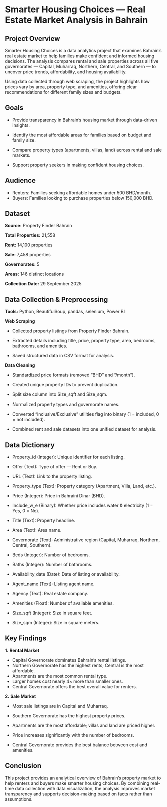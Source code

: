 # **Smarter Housing Choices — Real Estate Market Analysis in Bahrain**

## **Project Overview**

Smarter Housing Choices is a data analytics project that examines Bahrain’s real estate market to help families make confident and informed housing decisions.
The analysis compares rental and sale properties across all five governorates — Capital, Muharraq, Northern, Central, and Southern — to uncover price trends, affordability, and housing availability.

Using data collected through web scraping, the project highlights how prices vary by area, property type, and amenities, offering clear recommendations for different family sizes and budgets.

## **Goals**

- Provide transparency in Bahrain’s housing market through data-driven insights.

- Identify the most affordable areas for families based on budget and family size.

- Compare property types (apartments, villas, land) across rental and sale markets.

- Support property seekers in making confident housing choices.

## **Audience**
- Renters: Families seeking affordable homes under 500 BHD/month.
- Buyers: Families looking to purchase properties below 150,000 BHD.

## **Dataset**

**Source:** Property Finder Bahrain

**Total Properties:** 21,558

**Rent:** 14,100 properties

**Sale:** 7,458 properties

**Governorates:** 5

**Areas:** 146 distinct locations

**Collection Date:** 29 September 2025

## **Data Collection & Preprocessing**
**Tools:**    Python, BeautifulSoup, pandas, selenium, Power BI

**Web Scraping**

- Collected property listings from Property Finder Bahrain.

- Extracted details including title, price, property type, area, bedrooms, bathrooms, and amenities.

- Saved structured data in CSV format for analysis.

**Data Cleaning**

- Standardized price formats (removed “BHD” and “/month”).

- Created unique property IDs to prevent duplication.

- Split size column into Size_sqft and Size_sqm.

- Normalized property types and governorate names.

- Converted “Inclusive/Exclusive” utilities flag into binary (1 = included, 0 = not included).

- Combined rent and sale datasets into one unified dataset for analysis.

## **Data Dictionary**

- Property_id (Integer): Unique identifier for each listing.

- Offer (Text): Type of offer — Rent or Buy.

- URL (Text): Link to the property listing.

- Property_type (Text): Property category (Apartment, Villa, Land, etc.).

- Price (Integer): Price in Bahraini Dinar (BHD).

- Include_w_e (Binary): Whether price includes water & electricity (1 = Yes, 0 = No).

- Title (Text): Property headline.

- Area (Text): Area name.

- Governorate (Text): Administrative region (Capital, Muharraq, Northern, Central, Southern).

- Beds (Integer): Number of bedrooms.

- Baths (Integer): Number of bathrooms.

- Availability_date (Date): Date of listing or availability.

- Agent_name (Text): Listing agent name.

- Agency (Text): Real estate company.

- Amenities (Float): Number of available amenities.

- Size_sqft (Integer): Size in square feet.

- Size_sqm (Integer): Size in square meters.


## **Key Findings**
**1.** **Rental Market**

  - Capital Governorate dominates Bahrain’s rental listings.
  - Northern Governorate has the highest rents; Central is the most affordable.
  - Apartments are the most common rental type.
  - Larger homes cost nearly 4× more than smaller ones.
  - Central Governorate offers the best overall value for renters.

**2.** **Sale Market**

  - Most sale listings are in Capital and Muharraq.

  - Southern Governorate has the highest property prices.

  - Apartments are the most affordable; villas and land are priced higher.

  - Price increases significantly with the number of bedrooms.

  - Central Governorate provides the best balance between cost and amenities.


## **Conclusion**
This project provides an analytical overview of Bahrain’s property market to help renters and buyers make smarter housing choices.
By combining real-time data collection with data visualization, the analysis improves market transparency and supports decision-making based on facts rather than assumptions.






